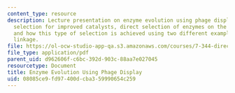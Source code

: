 ```yaml
---
content_type: resource
description: Lecture presentation on enzyme evolution using phage display, affinity
  selection for improved catalysts, direct selection of enzymes on the basis of catalysis,
  and how this type of selection is achieved using two different examples of substrate
  linkage.
file: https://ol-ocw-studio-app-qa.s3.amazonaws.com/courses/7-344-directed-evolution-engineering-biocatalysts-spring-2008/08085ce9fd97400dcba359990654c259_ses8_slides.pdf
file_type: application/pdf
parent_uid: d962606f-c6bc-392d-903c-88aa7e027045
resourcetype: Document
title: Enzyme Evolution Using Phage Display
uid: 08085ce9-fd97-400d-cba3-59990654c259
---
```

